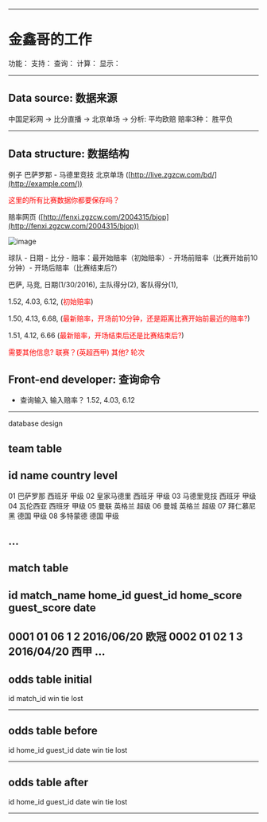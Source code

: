 ---------------------------------------------------
# 金鑫哥的工作

功能：
支持：
查询：
计算：
显示：

--------------------------------------------------
## Data source: 数据来源

中国足彩网 -> 比分直播 ->  北京单场 -> 分析: 平均欧赔 赔率3种： 胜平负

--------------------------------------------------
## Data structure: 数据结构

例子
巴萨罗那 - 马德里竞技 北京单场 ([http://live.zgzcw.com/bd/](http://example.com/))

<font color=red>这里的所有比赛数据你都要保存吗？</font>

赔率网页 ([http://fenxi.zgzcw.com/2004315/bjop](http://fenxi.zgzcw.com/2004315/bjop))

![image](file:///Users/zhengjiankang/Desktop/course/jin_xin/images/1.png)

球队 - 日期 - 比分 - 赔率：最开始赔率（初始赔率）- 开场前赔率（比赛开始前10分钟）- 开场后赔率（比赛结束后?）
	
巴萨, 马竞, 日期(1/30/2016), 主队得分(2), 客队得分(1), 

1.52, 4.03, 6.12, (<font color=red>初始赔率</font>)

1.50, 4.13, 6.68, (<font color=red>最新赔率，开场前10分钟，还是距离比赛开始前最近的赔率?</font>)

1.51, 4.12, 6.66 (<font color=red>最新赔率，开场结束后还是比赛结束后?</font>)

<font color=red>需要其他信息? 联赛？(英超西甲) 其他? 轮次</font>


## Front-end developer: 查询命令

* 查询输入
输入赔率？ 1.52, 4.03, 6.12 
-------------------------------------------------------

database design 

team table 
-----------------------
id  name  country level
----------------------- 
01   巴萨罗那     西班牙  甲级
02   皇家马德里   西班牙  甲级
03   马德里竞技   西班牙  甲级
04   瓦伦西亚     西班牙  甲级
05   曼联        英格兰   超级
06   曼城        英格兰   超级
07   拜仁慕尼黑   德国    甲级
08   多特蒙德     德国    甲级

...
-------------

match table
------------------------------------------------------------
id match_name  home_id  guest_id  home_score  guest_score  date  
------------------------------------------------------------
0001 01  06  1  2  2016/06/20 欧冠
0002 01  02  1  3  2016/04/20 西甲
...
-------------------------------------------------------------

odds table initial
----------------------------------------------------
id match_id win tie lost

---------------------------------------------------- 

odds table before
----------------------------------------------------
id home_id  guest_id date win tie lost

---------------------------------------------------- 


odds table after
----------------------------------------------------
id home_id  guest_id date win tie lost

---------------------------------------------------- 


<!--  Code structure

* Front end
前端功能：  支持查询
输入赔率    查询   


* Query data 
  能够自动查询搜集 数据库保存结果

  去重问题(time stamp?)

* Date structure


-----------------------------------
BackEnd: database

- table match 
球队 - 日期 - 比分 - 赔率：最开始赔率（初始赔率）- 开场前赔率（比赛开始前10分钟）- 开场后赔率（比赛结束后）
match_id (pk) | date | home_team | visit_team | home_score | visit_score






----------------------------------------
阶段2：
模串匹配查询
手动输入
x-1xx   {0301, 0302, 102....};

----------------------
其他：
横向 纵向  
英超比赛 对称结构
实时更新比赛 -->





